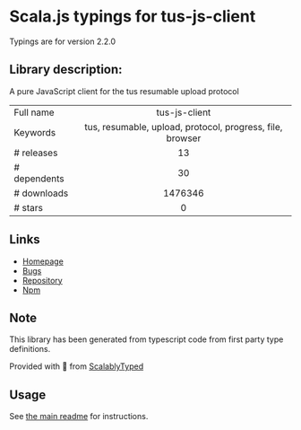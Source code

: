 
# Scala.js typings for tus-js-client

Typings are for version 2.2.0

## Library description:
A pure JavaScript client for the tus resumable upload protocol

|                    |                 |
| ------------------ | :-------------: |
| Full name          | tus-js-client |
| Keywords           | tus, resumable, upload, protocol, progress, file, browser |
| # releases         | 13 |
| # dependents       | 30 |
| # downloads        | 1476346 |
| # stars            | 0 |

## Links
- [Homepage](https://github.com/tus/tus-js-client)
- [Bugs](https://github.com/tus/tus-js-client/issues)
- [Repository](https://github.com/tus/tus-js-client)
- [Npm](https://www.npmjs.com/package/tus-js-client)
    


## Note
This library has been generated from typescript code from first party type definitions.

Provided with :purple_heart: from [ScalablyTyped](https://github.com/oyvindberg/ScalablyTyped)

## Usage
See [the main readme](../../readme.md) for instructions.



